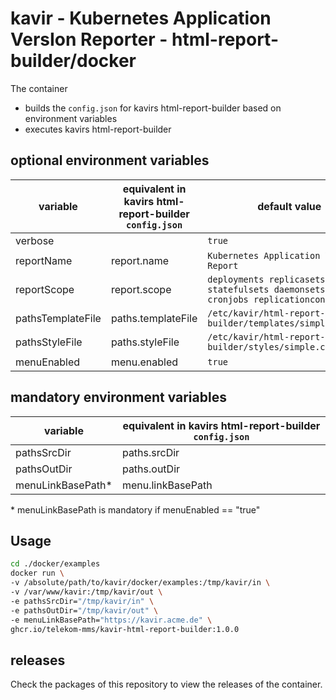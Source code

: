 # kavir - **K**ubernetes **A**pplication **V**ers**I**on **R**eporter - html-report-builder/docker

The container

* builds the `config.json` for kavirs html-report-builder based on environment variables
* executes kavirs html-report-builder

## optional environment variables

| variable           | equivalent in kavirs html-report-builder `config.json` | default value                                                                          |
| ------------------ | ------------------------------------------------------ | -------------------------------------------------------------------------------------- |
| verbose            |                                                        | `true`                                                                                 |
| reportName        | report.name                                            | `Kubernetes Application Version Report`                                                |
| reportScope       | report.scope                                           | `deployments replicasets statefulsets daemonsets jobs cronjobs replicationcontrollers` |
| pathsTemplateFile | paths.templateFile                                     | `/etc/kavir/html-report-builder/templates/simple.html.j2`                              |
| pathsStyleFile    | paths.styleFile                                        | `/etc/kavir/html-report-builder/styles/simple.css`                                     |
| menuEnabled       | menu.enabled                                           | `true`                                                                                 |

## mandatory environment variables

| variable           | equivalent in kavirs html-report-builder `config.json` |
| ------------------ | ------------------------------------------------------ |
| pathsSrcDir       | paths.srcDir                                           |
| pathsOutDir       | paths.outDir                                           |
| menuLinkBasePath* | menu.linkBasePath                                      |

\* menuLinkBasePath is mandatory if menuEnabled == "true"

## Usage

```bash
cd ./docker/examples
docker run \
-v /absolute/path/to/kavir/docker/examples:/tmp/kavir/in \
-v /var/www/kavir:/tmp/kavir/out \
-e pathsSrcDir="/tmp/kavir/in" \
-e pathsOutDir="/tmp/kavir/out" \
-e menuLinkBasePath="https://kavir.acme.de" \
ghcr.io/telekom-mms/kavir-html-report-builder:1.0.0
```

## releases

Check the packages of this repository to view the releases of the container.
